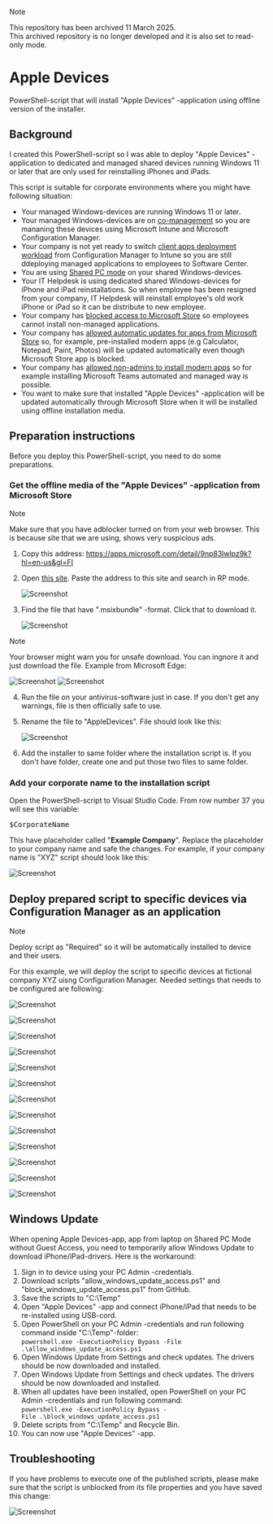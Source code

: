 > [!NOTE]  
> This repository has been archived 11 March 2025.<br>
> This archived repository is no longer developed and it is also set to read-only mode.

# Apple Devices
PowerShell-script that will install "Apple Devices" -application using offline version of the installer.

## Background
I created this PowerShell-script so I was able to deploy "Apple Devices" -application to dedicated and managed shared devices running Windows 11 or later that are only used for reinstalling iPhones and iPads. 

This script is suitable for corporate environments where you might have following situation:
- Your managed Windows-devices are running Windows 11 or later.
- Your managed Windows-devices are on [co-management](https://learn.microsoft.com/en-us/mem/configmgr/comanage/overview) so you are mananing these devices using Microsoft Intune and Microsoft Configuration Manager.
- Your company is not yet ready to switch [client apps deployment workload](https://learn.microsoft.com/en-us/mem/configmgr/comanage/how-to-switch-workloads) from Configuration Manager to Intune so you are still ddeploying managed applications to employees to Software Center.
- You are using [Shared PC mode](https://learn.microsoft.com/en-us/windows/configuration/shared-pc/shared-devices-concepts) on your shared Windows-devices.
- Your IT Helpdesk is using dedicated shared Windows-devices for iPhone and iPad reinstallations. So when employee has been resigned from your company, IT Helpdesk will reinstall employee's old work iPhone or iPad so it can be distribute to new employee.
- Your company has [blocked access to Microsoft Store](https://learn.microsoft.com/en-us/windows/configuration/store/?tabs=intune) so employees cannot install non-managed applications.
- Your company has [allowed automatic updates for apps from Microsoft Store](https://admx.help/?Category=Windows_10_2016&Policy=Microsoft.Policies.WindowsStore::DisableAutoInstall) so, for example, pre-installed modern apps (e.g Calculator, Notepad, Paint, Photos) will be updated automatically even though Microsoft Store app is blocked.
- Your company has [allowed non-admins to install modern apps](https://admx.help/?Category=Windows_10_2016&Policy=Microsoft.Policies.Appx::BlockNonAdminUserInstall) so for example installing Microsoft Teams automated and managed way is possible.
- You want to make sure that installed "Apple Devices" -application will be updated automatically through Microsoft Store when it will be installed using offline installation media.

## Preparation instructions
Before you deploy this PowerShell-script, you need to do some preparations.

### Get the offline media of the "Apple Devices" -application from Microsoft Store
> [!NOTE]
> Make sure that you have adblocker turned on from your web browser. This is because site that we are using, shows very suspicious ads.
>
 
1. Copy this address: https://apps.microsoft.com/detail/9np83lwlpz9k?hl=en-us&gl=FI
2. Open [this site](https://store.rg-adguard.net/). Paste the address to this site and search in RP mode.
 
    ![Screenshot](/img/img%201.png)
3. Find the file that have ".msixbundle" -format. Click that to download it.
 
    ![Screenshot](/img/img%202.png)
     
> [!NOTE]
> Your browser might warn you for unsafe download. You can ingnore it and just download the file. Example from Microsoft Edge:
>  
> ![Screenshot](/img/img%203.png)   ![Screenshot](/img/img%204.png) 

4. Run the file on your antivirus-software just in case. If you don't get any warnings, file is then officially safe to use.
5. Rename the file to "AppleDevices". File should look like this:
 

    ![Screenshot](/img/img%205.png)
6. Add the installer to same folder where the installation script is. If you don't have folder, create one and put those two files to same folder.

### Add your corporate name to the installation script
Open the PowerShell-script to Visual Studio Code. From row number 37 you will see this variable: 
<pre>$CorporateName</pre>
This have placeholder called "**Example Company**". Replace the placeholder to your company name and safe the changes. For example, if your company name is "XYZ" script should look like this:

![Screenshot](/img/img%206.png)

## Deploy prepared script to specific devices via Configuration Manager as an application
> [!NOTE]
> Deploy script as "Required" so it will be automatically installed to device and their users.
>
For this example, we will deploy the script to specific devices at fictional company XYZ uisng Configuration Manager. Needed settings that needs to be configured are following:

![Screenshot](/img/img%207.png)
 
![Screenshot](/img/img%208.png)
 
![Screenshot](/img/img%209.png)
 
![Screenshot](/img/img%2010.png)
 
![Screenshot](/img/img%2011.png)
 
![Screenshot](/img/img%2012.png)
 
![Screenshot](/img/img%2013.png)
 
![Screenshot](/img/img%2014.png)
 
![Screenshot](/img/img%2015.png)
 
![Screenshot](/img/img%2016.png)
 
![Screenshot](/img/img%2017.png)
 
![Screenshot](/img/img%2018.png)

![Screenshot](/img/img%2019.png)

## Windows Update
When opening Apple Devices-app, app from laptop on Shared PC Mode without Guest Access, you need to temporarily allow Windows Update to download iPhone/iPad-drivers. Here is the workaround:
1. Sign in to device using your PC Admin -credentials.
2. Download scripts "allow_windows_update_access.ps1" and "block_windows_update_access.ps1" from GitHub.
3. Save the scripts to "C:\Temp"
4. Open "Apple Devices" -app and connect iPhone/iPad that needs to be re-installed using USB-cord.
5. Open PowerShell on your PC Admin -credentials and run following command inside "C:\Temp"-folder:<br>```powershell.exe -ExecutionPolicy Bypass -File .\allow_windows_update_access.ps1```
6. Open Windows Update from Settings and check updates. The drivers should be now downloaded and installed.
7. Open Windows Update from Settings and check updates. The drivers should be now downloaded and installed.
8. When all updates have been installed, open PowerShell on your PC Admin -credentials and run following command:<br>```powershell.exe -ExecutionPolicy Bypass -File .\block_windows_update_access.ps1```
9. Delete scripts from "C:\Temp" and Recycle Bin.
10. You can now use "Apple Devices" -app.

## Troubleshooting
If you have problems to execute one of the published scripts, please make sure that the script is unblocked from its file properties and you have saved this change:
 
![Screenshot](/img/img%2020.png)
